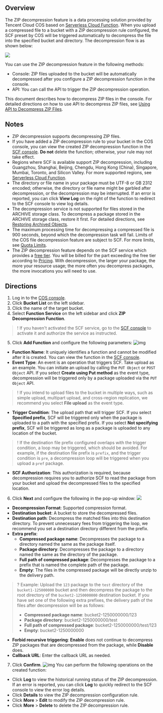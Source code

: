 ## Overview

The ZIP decompression feature is a data processing solution provided by Tencent Cloud COS based on [Serverless Cloud Function](https://intl.cloud.tencent.com/document/product/583). When you upload a compressed file to a bucket with a ZIP decompression rule configured, the SCF preset by COS will be triggered automatically to decompress the file into the specified bucket and directory. The decompression flow is as shown below:

![](https://main.qcloudimg.com/raw/4899b5c92bb085a0f18a522dfae344ae.jpg)

You can use the ZIP decompression feature in the following methods:
- Console: ZIP files uploaded to the bucket will be automatically decompressed after you configure a ZIP decompression function in the console.
- API: You can call the API to trigger the ZIP decompression operation.

This document describes how to decompress ZIP files in the console. For detailed directions on how to use API to decompress ZIP files, see [Using API to Decompress ZIP Files](https://intl.cloud.tencent.com/document/product/436/45164).


## Notes

- ZIP decompression supports decompressing ZIP files.
- If you have added a ZIP decompression rule to your bucket in the COS console, you can view the created ZIP decompression function in the [SCF console](https://console.cloud.tencent.com/scf/list?rid=1&ns=default). **Do not** delete the function; otherwise, your rule may not take effect.
- Regions where SCF is available support ZIP decompression, including Guangzhou, Shanghai, Beijing, Chengdu, Hong Kong (China), Singapore, Mumbai, Toronto, and Silicon Valley. For more supported regions, see [Serverless Cloud Function](https://intl.cloud.tencent.com/document/product/583).
- The directory or file name in your package must be UTF-8 or GB 2312 encoded; otherwise, the directory or file name might be garbled after decompression, or the decompression may be interrupted. If an error is reported, you can click **View Log** on the right of the function to redirect to the SCF console to view log details.
- The decompression service is not supported for files stored in the ARCHIVE storage class. To decompress a package stored in the ARCHIVE storage class, restore it first. For detailed directions, see [Restoring Archived Objects](https://intl.cloud.tencent.com/document/product/436/30961).
- The maximum processing time for decompressing a compressed file is 900 seconds, beyond which the decompression task will fail. Limits of the COS file decompression feature are subject to SCF. For more limits, see [Quota Limits](https://intl.cloud.tencent.com/document/product/583/11637).
- The ZIP decompression feature depends on the SCF service which provides a [free tier](https://intl.cloud.tencent.com/document/product/583/12282). You will be billed for the part exceeding the free tier according to [Pricing](https://intl.cloud.tencent.com/document/product/583/12281). With decompression, the larger your package, the more your resource usage; the more often you decompress packages, the more invocations you will need to use.

## Directions

1. Log in to the [COS console](https://console.cloud.tencent.com/cos5).
2. Click **Bucket List** on the left sidebar.
3. Click the name of the target bucket.
4. Select **Function Service** on the left sidebar and click **ZIP Decompression Function**.
>! If you haven't activated the SCF service, go to the [SCF console](https://console.cloud.tencent.com/scf) to activate it and authorize the service as instructed.
>
5. Click **Add Function** and configure the following parameters: 
![img](https://qcloudimg.tencent-cloud.cn/raw/6400de55d3851fa371050e0cc6f38d63.png)
 - **Function Name**: It uniquely identifies a function and cannot be modified after it is created. You can view the function in the [SCF console](https://console.cloud.tencent.com/scf/list?rid=1&ns=default).
 - **Event Type**: An event is an operation that triggers SCF. Take upload as an example. You can initiate an upload by calling the `PUT Object` or `POST Object` API. If you select **Create using Put method** as the event type, decompression will be triggered only by a package uploaded via the `PUT Object` API.
>! If you intend to upload files to the bucket in multiple ways, such as simple upload, multipart upload, and cross-region replication, we recommend you select **File upload** as the event type.
>
 - **Trigger Condition**: The upload path that will trigger SCF. If you select **Specified prefix**, SCF will be triggered only when the package is uploaded to a path with the specified prefix. If you select **Not specifying prefix**, SCF will be triggered as long as a package is uploaded to any location of the bucket.
>! If the destination file prefix configured overlaps with the trigger condition, a loop may be triggered, which should be avoided. For example, if the destination file prefix is `prefix`, and the trigger condition is `pre`, a decompression loop will be triggered when you upload a `pref` package.
>
 - **SCF Authorization**: This authorization is required, because decompression requires you to authorize SCF to read the package from your bucket and upload the decompressed files to the specified location.
6. Click **Next** and configure the following in the pop-up window: 
![](https://qcloudimg.tencent-cloud.cn/raw/e237f6c35b1ef440b608e28d4a951757.png)
 - **Decompression Format**: Supported compression format.
 - **Destination bucket**: A bucket to store the decompressed files.
 - **Destination path**: Decompress the matched files into this destination directory. To prevent unnecessary fees from triggering the loop, we recommend you set a destination directory different from the prefix.
 - **Extra prefix**:
    - **Compressed package name**: Decompresses the package to a directory named the same as the package itself.
    - **Package directory**: Decompresses the package to a directory named the same as the directory of the package.
    - **Full path of compressed package**: Decompresses the package to a prefix that is named the complete path of the package.
    - **Empty**: The files in the compressed package will be directly unzip to the delivery path.
>? Example:
> Upload the `123` package to the `test` directory of the `bucket1-125000000` bucket and then decompress the package to the root directory of the `bucket2-1250000000` destination bucket. If you have set one of the following extra prefixes, the delivery path of the files after decompression will be as follows:
>- **Compressed package name**: bucket2-1250000000/123
>- **Package directory**: bucket2-1250000000/test
>- **Full path of compressed package**: bucket2-1250000000/test/123
>- **Empty**: bucket2-1250000000
>
 - **Forbid recursive triggering**: **Enable** does not continue to decompress ZIP packages that are decompressed from the package, while **Disable** does.
 - **Callback URL**: Enter the callback URL as needed.
7. Click **Confirm**.
![img](https://qcloudimg.tencent-cloud.cn/raw/cf15a5374c4249235c0b925d83eb8ad9.png)
You can perform the following operations on the created function:
 - Click **Log** to view the historical running status of the ZIP decompression. If an error is reported, you can click **Log** to quickly redirect to the SCF console to view the error log details.
 - Click **Details** to view the ZIP decompression configuration rule.
 - Click **More** > **Edit** to modify the ZIP decompression rule.
 - Click **More** > **Delete** to delete the ZIP decompression rule.
